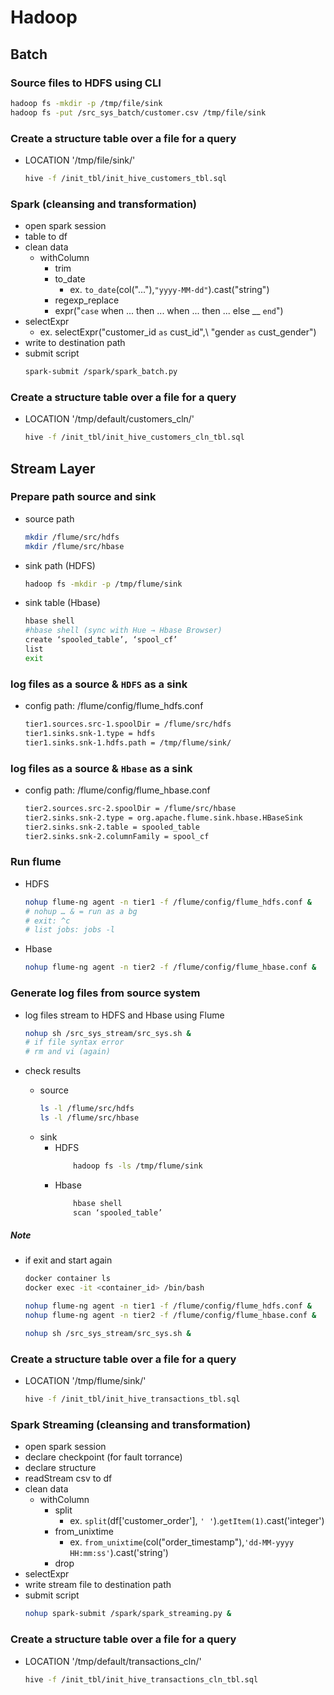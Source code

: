 # Hadoop

## Batch
### Source files to HDFS using CLI
```sh
hadoop fs -mkdir -p /tmp/file/sink
hadoop fs -put /src_sys_batch/customer.csv /tmp/file/sink
```
### Create a structure table over a file for a query
- LOCATION '/tmp/file/sink/'
    ```sh
    hive -f /init_tbl/init_hive_customers_tbl.sql
    ```

### Spark (cleansing and transformation)
- open spark session
- table to df
- clean data
    - withColumn
        - trim
        - to_date
            - ex. `to_date`(col("..."),`"yyyy-MM-dd"`).cast("string")
        - regexp_replace
        - expr("`case` when ... then ... when ... then ... else __ `end`")
- selectExpr
    - ex. selectExpr("customer_id `as` cust_id",\\
          "gender `as` cust_gender")
- write to destination path
- submit script
    ```sh
    spark-submit /spark/spark_batch.py
    ```

### Create a structure table over a file for a query
- LOCATION '/tmp/default/customers_cln/'
    ```sh
    hive -f /init_tbl/init_hive_customers_cln_tbl.sql
    ```

## Stream Layer
### Prepare path source and sink
- source path
    ```sh
    mkdir /flume/src/hdfs
    mkdir /flume/src/hbase
    ```
- sink path (HDFS)
    ```sh
    hadoop fs -mkdir -p /tmp/flume/sink
    ```
- sink table (Hbase)
    ```sh
    hbase shell
    #hbase shell (sync with Hue → Hbase Browser)
    create ‘spooled_table’, ‘spool_cf’
    list
    exit
    ```

### log files as a source & `HDFS` as a sink
- config path: /flume/config/flume_hdfs.conf
    ```sh
    tier1.sources.src-1.spoolDir = /flume/src/hdfs
    tier1.sinks.snk-1.type = hdfs
    tier1.sinks.snk-1.hdfs.path = /tmp/flume/sink/
    ```

### log files as a source & `Hbase` as a sink
- config path: /flume/config/flume_hbase.conf
    ```sh
    tier2.sources.src-2.spoolDir = /flume/src/hbase
    tier2.sinks.snk-2.type = org.apache.flume.sink.hbase.HBaseSink
    tier2.sinks.snk-2.table = spooled_table
    tier2.sinks.snk-2.columnFamily = spool_cf
    ```

### Run flume
- HDFS
    ```sh
    nohup flume-ng agent -n tier1 -f /flume/config/flume_hdfs.conf &
    # nohup … & = run as a bg
    # exit: ^c
    # list jobs: jobs -l
    ```
- Hbase
    ```sh
    nohup flume-ng agent -n tier2 -f /flume/config/flume_hbase.conf &
    ```


### Generate log files from source system

- log files stream to HDFS and Hbase using Flume

    ```sh
    nohup sh /src_sys_stream/src_sys.sh &
    # if file syntax error 
    # rm and vi (again)
    ```
- check results
    - source
        ```sh
        ls -l /flume/src/hdfs
        ls -l /flume/src/hbase
        ```
    - sink
        - HDFS
            ```sh
                hadoop fs -ls /tmp/flume/sink
            ```
        - Hbase
            ```sh
                hbase shell
                scan ‘spooled_table’
            ```

##### Note
- if exit and start again
    ```sh
    docker container ls
    docker exec -it <container_id> /bin/bash
    
    nohup flume-ng agent -n tier1 -f /flume/config/flume_hdfs.conf &
    nohup flume-ng agent -n tier2 -f /flume/config/flume_hbase.conf &
    
    nohup sh /src_sys_stream/src_sys.sh &
    ```
    
### Create a structure table over a file for a query
- LOCATION '/tmp/flume/sink/'
    ```sh
    hive -f /init_tbl/init_hive_transactions_tbl.sql
    ```

### Spark Streaming (cleansing and transformation)
- open spark session
- declare checkpoint (for fault torrance)
- declare structure
- readStream csv to df
- clean data
    - withColumn
        - split
            - ex. 
                `split`(df['customer_order'], `' '`).`getItem(1)`.cast('integer')
        - from_unixtime
            - ex. `from_unixtime`(col("order_timestamp"),`'dd-MM-yyyy HH:mm:ss'`).cast('string')
        - drop
- selectExpr
- write stream file to destination path
- submit script
    ```sh
    nohup spark-submit /spark/spark_streaming.py &
    ```

### Create a structure table over a file for a query
- LOCATION '/tmp/default/transactions_cln/'
    ```sh
    hive -f /init_tbl/init_hive_transactions_cln_tbl.sql
    ```

